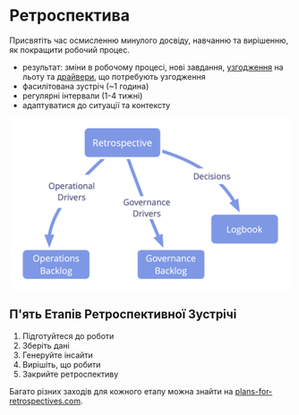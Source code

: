 # Ретроспектива

<summary>
Присвятіть час осмисленню минулого досвіду, навчанню та вирішенню, як покращити робочий процес.
</summary>

-   результат: зміни в робочому процесі, нові завдання, [узгодження](glossary:agreement) на льоту та [драйвери](glossary:organizational-driver), що потребують узгодження
-   фасилітована зустріч (~1 година)
-   регулярні інтервали (1-4 тижні)
-   адаптуватися до ситуації та контексту

![Результат ретроспективи](img/meetings/retrospective.png)

## П'ять Етапів Ретроспективної Зустрічі

1. Підготуйтеся до роботи
2. Зберіть дані
3. Генеруйте інсайти
4. Вирішіть, що робити
5. Закрийте ретроспективу

Багато різних заходів для кожного етапу можна знайти на [plans-for-retrospectives.com](http://www.plans-for-retrospectives.com/).
